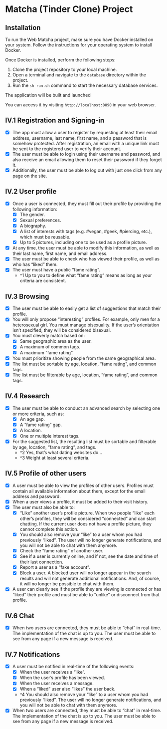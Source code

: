 # Matcha (Tinder Clone) Project

## Installation
To run the Web Matcha project, make sure you have Docker installed on your system. Follow the instructions for your operating system to install Docker.

Once Docker is installed, perform the following steps:

1. Clone the project repository to your local machine.
2. Open a terminal and navigate to the `database` directory within the project.
3. Run the `sh run.sh` command to start the necessary database services.

The application will be built and launched

You can access it by visiting `http://localhost:8890` in your web browser.

## IV.1 Registration and Signing-in
- [x] The app must allow a user to register by requesting at least their email address, username, last name, first name, and a password that is somehow protected. After registration, an email with a unique link must be sent to the registered user to verify their account.
- [x] The user must be able to login using their username and password, and also receive an email allowing them to reset their password if they forget it.
- [x] Additionally, the user must be able to log out with just one click from any page on the site.

## IV.2 User profile
- [x] Once a user is connected, they must fill out their profile by providing the following information:
  - [x] The gender.
  - [x] Sexual preferences.
  - [x] A biography.
  - [x] A list of interests with tags (e.g. #vegan, #geek, #piercing, etc.), which must be reusable.
  - [x] Up to 5 pictures, including one to be used as a profile picture.
- [x] At any time, the user must be able to modify this information, as well as their last name, first name, and email address.
- [x] The user must be able to check who has viewed their profile, as well as who has “liked” them.
- [x] The user must have a public “fame rating”.
  - ^1 Up to you to define what “fame rating” means as long as your criteria are consistent.

## IV.3 Browsing
- [x] The user must be able to easily get a list of suggestions that match their profile.
- [x] You will only propose “interesting” profiles. For example, only men for a heterosexual girl. You must manage bisexuality. If the user’s orientation isn’t specified, they will be considered bisexual.
- [x] You must cleverly match based on:
  - [x] Same geographic area as the user.
  - [x] A maximum of common tags.
  - [x] A maximum “fame rating”.
- [x] You must prioritize showing people from the same geographical area.
- [x] The list must be sortable by age, location, “fame rating”, and common tags.
- [x] The list must be filterable by age, location, “fame rating”, and common tags.

## IV.4 Research
- [x] The user must be able to conduct an advanced search by selecting one or more criteria, such as:
  - [x] An age gap.
  - [x] A “fame rating” gap.
  - [x] A location.
  - [x] One or multiple interest tags.
- [x] For the suggested list, the resulting list must be sortable and filterable by age, location, “fame rating”, and tags.
  - ^2 Yes, that’s what dating websites do...
  - ^3 Weight at least several criteria.

## IV.5 Profile of other users
- [x] A user must be able to view the profiles of other users. Profiles must contain all available information about them, except for the email address and password.
- [x] When a user views a profile, it must be added to their visit history.
- [x] The user must also be able to:
  - [x] “Like” another user’s profile picture. When two people “like” each other’s profiles, they will be considered “connected” and can start chatting. If the current user does not have a profile picture, they cannot complete this action.
  - [x] You should also remove your “like” to a user whom you had previously “liked”. The user will no longer generate notifications, and you will not be able to chat with them anymore.
  - [x] Check the “fame rating” of another user.
  - [x] See if a user is currently online, and if not, see the date and time of their last connection.
  - [x] Report a user as a “fake account”.
  - [x] Block a user. A blocked user will no longer appear in the search results and will not generate additional notifications. And, of course, it will no longer be possible to chat with them.
- [x] A user can clearly see if the profile they are viewing is connected or has “liked” their profile and must be able to “unlike” or disconnect from that profile.

## IV.6 Chat
- [x] When two users are connected, they must be able to “chat” in real-time. The implementation of the chat is up to you. The user must be able to see from any page if a new message is received.

## IV.7 Notifications
- [x] A user must be notified in real-time of the following events:
  - [x] When the user receives a “like”.
  - [x] When the user’s profile has been viewed.
  - [x] When the user receives a message.
  - [x] When a “liked” user also “likes” the user back.
  - ^4 You should also remove your “like” to a user whom you had previously “liked”. The user will no longer generate notifications, and you will not be able to chat with them anymore.
- [x] When two users are connected, they must be able to “chat” in real-time. The implementation of the chat is up to you. The user must be able to see from any page if a new message is received.
